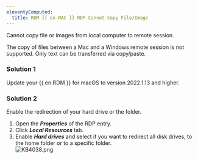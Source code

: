 ```yaml
---
eleventyComputed:
  title: RDM {{ en.MAC }} RDP Cannot Copy File/Image
---
```

Cannot copy file or images from local computer to remote session.  

The copy of files between a Mac and a Windows remote session is not supported. Only text can be transferred via copy/paste.

### Solution 1

Update your {{ en.RDM }} for macOS to version 2022.1.13 and higher.

### Solution 2

Enable the redirection of your hard drive or the folder.  

1. Open the ***Properties*** of the RDP entry.
1. Click ***Local Resources*** tab.
1. Enable ***Hard drives*** and select if you want to redirect all disk drives, to the home folder or to a specific folder.  
![KB4038.png](/img/en/kb/KB4038.png)
